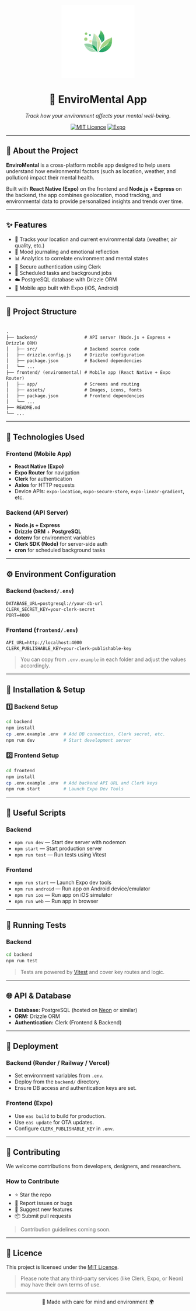 <p align="center">
  <img width="200" alt="EnviroMental App Logo" src="mobile/assets/images/icon.png" />
</p>

<h1 align="center">🌱 EnviroMental App</h1>

<p align="center">
  <i>Track how your environment affects your mental well-being.</i>
</p>

<p align="center">
  <a href="LICENCE"><img src="https://img.shields.io/badge/licence-MIT-green.svg" alt="MIT Licence" /></a>
  <a href="https://expo.dev/"><img src="https://img.shields.io/badge/Expo-%5E49.0.0-blue?logo=expo" alt="Expo" /></a>
</p>

---

## 🧠 About the Project

**EnviroMental** is a cross-platform mobile app designed to help users understand how environmental factors (such as location, weather, and pollution) impact their mental health.

Built with **React Native (Expo)** on the frontend and **Node.js + Express** on the backend, the app combines geolocation, mood tracking, and environmental data to provide personalized insights and trends over time.

---

## ✨ Features

- 📍 Tracks your location and current environmental data (weather, air quality, etc.)
- 🧠 Mood journaling and emotional reflection
- 📊 Analytics to correlate environment and mental states
- 🔐 Secure authentication using Clerk
- 🔁 Scheduled tasks and background jobs
- ☁️ PostgreSQL database with Drizzle ORM
- 📱 Mobile app built with Expo (iOS, Android)

---

## 📂 Project Structure

```

.
├── backend/                  # API server (Node.js + Express + Drizzle ORM)
│   ├── src/                  # Backend source code
│   ├── drizzle.config.js     # Drizzle configuration
│   ├── package.json          # Backend dependencies
│   └── ...
├── frontend/ (environmental) # Mobile app (React Native + Expo Router)
│   ├── app/                  # Screens and routing
│   ├── assets/               # Images, icons, fonts
│   ├── package.json          # Frontend dependencies
│   └── ...
├── README.md
└── ...

````

---

## 🚀 Technologies Used

### Frontend (Mobile App)
- **React Native (Expo)**
- **Expo Router** for navigation
- **Clerk** for authentication
- **Axios** for HTTP requests
- Device APIs: `expo-location`, `expo-secure-store`, `expo-linear-gradient`, etc.

### Backend (API Server)
- **Node.js + Express**
- **Drizzle ORM** + **PostgreSQL**
- **dotenv** for environment variables
- **Clerk SDK (Node)** for server-side auth
- **cron** for scheduled background tasks

---

## ⚙️ Environment Configuration

### Backend (`backend/.env`)
```env
DATABASE_URL=postgresql://your-db-url
CLERK_SECRET_KEY=your-clerk-secret
PORT=4000
````

### Frontend (`frontend/.env`)

```env
API_URL=http://localhost:4000
CLERK_PUBLISHABLE_KEY=your-clerk-publishable-key
```

> You can copy from `.env.example` in each folder and adjust the values accordingly.

---

## 🔧 Installation & Setup

### 1️⃣ Backend Setup

```bash
cd backend
npm install
cp .env.example .env  # Add DB connection, Clerk secret, etc.
npm run dev           # Start development server
```

### 2️⃣ Frontend Setup

```bash
cd frontend
npm install
cp .env.example .env  # Add backend API URL and Clerk keys
npm run start         # Launch Expo Dev Tools
```

---

## 📌 Useful Scripts

### Backend

* `npm run dev` — Start dev server with nodemon
* `npm start` — Start production server
* `npm run test` — Run tests using Vitest

### Frontend

* `npm run start` — Launch Expo dev tools
* `npm run android` — Run app on Android device/emulator
* `npm run ios` — Run app on iOS simulator
* `npm run web` — Run app in browser

---

## 🧪 Running Tests

### Backend

```bash
cd backend
npm run test
```

> Tests are powered by [Vitest](https://vitest.dev) and cover key routes and logic.

---

## 🌐 API & Database

* **Database:** PostgreSQL (hosted on [Neon](https://neon.tech) or similar)
* **ORM:** Drizzle ORM
* **Authentication:** Clerk (Frontend & Backend)

---

## 🚀 Deployment

### Backend (Render / Railway / Vercel)

* Set environment variables from `.env`.
* Deploy from the `backend/` directory.
* Ensure DB access and authentication keys are set.

### Frontend (Expo)

* Use `eas build` to build for production.
* Use `eas update` for OTA updates.
* Configure `CLERK_PUBLISHABLE_KEY` in `.env`.

---

## 🤝 Contributing

We welcome contributions from developers, designers, and researchers.

### How to Contribute

* ⭐ Star the repo
* 🐛 Report issues or bugs
* 🔧 Suggest new features
* 📦 Submit pull requests

> Contribution guidelines coming soon.

---

## 📄 Licence

This project is licensed under the [MIT Licence](LICENCE).

> Please note that any third-party services (like Clerk, Expo, or Neon) may have their own terms of use.

---

<p align="center">🌿 Made with care for mind and environment 🌍</p>

